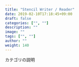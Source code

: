```yaml
---
title: "Stencil Writer / Reader"
date: 2019-02-10T17:18:45+09:00
draft: false
categories: ["", ""]
description: ""
image: ""
tags: ["", ""]
author: ""
weight: 140
---
```


カテゴリの説明